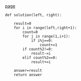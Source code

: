 [page](https://programmers.co.kr/learn/courses/30/lessons/77884)

    def solution(left, right):

        result=0
        for i in range(left,right+1):
            count=0
            for j in range(1,i+1):
                if i%j==0:
                    count+=1
            if count%2!=0:
                result-=i
            elif count%2==0:
                result+=i

        answer=result
        return answer

